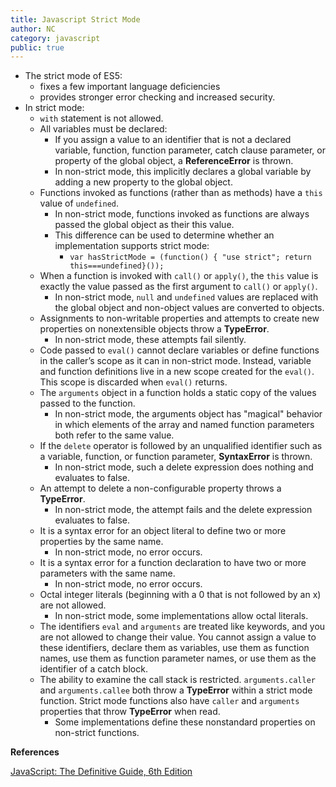 ```yaml
---
title: Javascript Strict Mode
author: NC
category: javascript
public: true
---
```



- The strict mode of ES5:
    - fixes a few important language deficiencies
    - provides stronger error checking and increased security.
- In strict mode:
  - `with` statement is not allowed.
  - All variables must be declared:
      - If you assign a value to an identifier that is not a declared variable, function, function parameter, catch clause parameter, or property of the global object, a **ReferenceError** is thrown.
      - In non-strict mode, this implicitly declares a global variable by adding a new property to the global object.
  - Functions invoked as functions (rather than as methods) have a `this` value of `undefined`.
      - In non-strict mode, functions invoked as functions are always passed the global object as their this value.
      - This difference can be used to determine whether an implementation supports strict mode:
          - `var hasStrictMode = (function() { "use strict"; return this===undefined}());`
  - When a function is invoked with `call()` or `apply()`, the `this` value is exactly the value passed as the first argument to `call()` or `apply()`.
      - In non-strict mode, `null` and `undefined` values are replaced with the global object and non-object values are converted to objects.
  - Assignments to non-writable properties and attempts to create new properties on nonextensible objects throw a **TypeError**.
      - In non-strict mode, these attempts fail silently.
  - Code passed to `eval()` cannot declare variables or define functions in the caller’s scope as it can in non-strict mode. Instead, variable and function definitions live in a new scope created for the `eval()`. This scope is discarded when `eval()` returns.
  - The `arguments` object in a function holds a static copy of the values passed to the function.
      - In non-strict mode, the arguments object has "magical" behavior in which elements of the array and named function parameters both refer to the same value.
  - If the `delete` operator is followed by an unqualified identifier such as a variable, function, or function parameter, **SyntaxError** is thrown.
      - In non-strict mode, such a delete expression does nothing and evaluates to false.
  - An attempt to delete a non-configurable property throws a **TypeError**.
      - In non-strict mode, the attempt fails and the delete expression evaluates to false.
  - It is a syntax error for an object literal to define two or more properties by the same name.
      - In non-strict mode, no error occurs.
  - It is a syntax error for a function declaration to have two or more parameters with the same name.
      - In non-strict mode, no error occurs.
  - Octal integer literals (beginning with a 0 that is not followed by an x) are not allowed.
      - In non-strict mode, some implementations allow octal literals.
  - The identifiers `eval` and `arguments` are treated like keywords, and you are not allowed to change their value. You cannot assign a value to these identifiers, declare them as variables, use them as function names, use them as function parameter names, or use them as the identifier of a catch block.
  - The ability to examine the call stack is restricted. `arguments.caller` and `arguments.callee` both throw a **TypeError** within a strict mode function. Strict mode functions also have `caller` and `arguments` properties that throw **TypeError** when read.
      - Some implementations define these nonstandard properties on non-strict functions.


**References**

[JavaScript: The Definitive Guide, 6th Edition](http://shop.oreilly.com/product/9780596805531.do)

